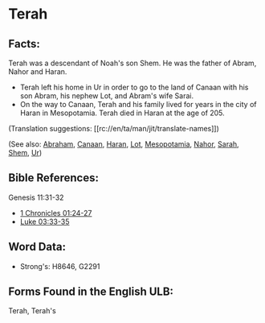 # Terah

## Facts:

Terah was a descendant of Noah's son Shem. He was the father of Abram, Nahor and Haran.

* Terah left his home in Ur in order to go to the land of Canaan with his son Abram, his nephew Lot, and Abram's wife Sarai.
* On the way to Canaan, Terah and his family lived for years in the city of Haran in Mesopotamia. Terah died in Haran at the age of 205.

(Translation suggestions: [[rc://en/ta/man/jit/translate-names]])

(See also: [Abraham](../names/abraham.md), [Canaan](../names/canaan.md), [Haran](../names/haran.md), [Lot](../names/lot.md), [Mesopotamia](../names/mesopotamia.md), [Nahor](../names/nahor.md), [Sarah](../names/sarah.md), [Shem](../names/shem.md), [Ur](../names/ur.md))

## Bible References:

Genesis 11:31-32

* [1 Chronicles 01:24-27](rc://en/tn/help/1ch/01/24)
* [Luke 03:33-35](rc://en/tn/help/luk/03/33)

## Word Data:

* Strong's: H8646, G2291

## Forms Found in the English ULB:

Terah, Terah's
